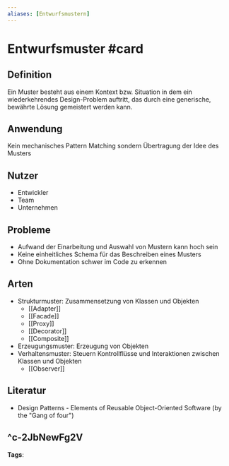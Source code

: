 ```yaml
---
aliases: [Entwurfsmustern]
---
```


# Entwurfsmuster #card
## Definition
Ein Muster besteht aus einem Kontext bzw. Situation in dem ein wiederkehrendes Design-Problem auftritt, das durch eine generische, bewährte Lösung gemeistert werden kann.
## Anwendung
Kein mechanisches Pattern Matching sondern Übertragung der Idee des Musters
## Nutzer
- Entwickler
- Team
- Unternehmen
## Probleme
- Aufwand der Einarbeitung und Auswahl von Mustern kann hoch sein
- Keine einheitliches Schema für das Beschreiben eines Musters
- Ohne Dokumentation schwer im Code zu erkennen
## Arten
- Strukturmuster: Zusammensetzung von Klassen und Objekten
	- [[Adapter]]
	- [[Facade]]
	- [[Proxy]]
	- [[Decorator]]
	- [[Composite]]
- Erzeugungsmuster: Erzeugung von Objekten 
- Verhaltensmuster: Steuern Kontrollflüsse und Interaktionen zwischen Klassen und Objekten
	- [[Observer]]
## Literatur
- Design Patterns - Elements of Reusable Object-Oriented Software (by the "Gang of four")

^c-2JbNewFg2V
---
**Tags**: 